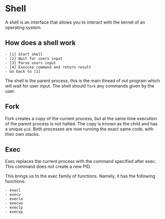 # Shell
A shell is an interface that allows you to interact with the kernel of an operating system.

## How does a shell work
```
- [1] Start shell
- [2] Wait for users input
- [3] Parse users input
- [4] Execute command and return result
- Go back to [2]
```

The shell is the parent process, this is the main thread of out program which will wait for user input. The shell should `fork` any commands given by the user.

## Fork
Fork creates a copy of the current process, but at the same time execution of the parent process is not halted. The copy is known as the child and has a unique `pid`. Both processes are now running the exact same code, with their own stacks.

## Exec
Exec replaces the current process with the command specified after exec. This command does not create a new PID.

This brings us to the exec family of functions. Namely, it has the following functions:
```
- execl
- execv
- execle
- execve
- execlp
- execvp
```
